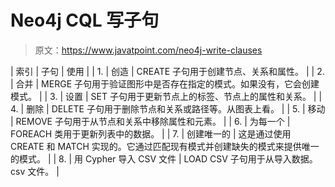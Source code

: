 # Neo4j CQL 写子句

> 原文：<https://www.javatpoint.com/neo4j-write-clauses>

| 索引 | 子句 | 使用 |
| 1. | 创造 | CREATE 子句用于创建节点、关系和属性。 |
| 2. | 合并 | MERGE 子句用于验证图形中是否存在指定的模式。如果没有，它会创建模式。 |
| 3. | 设置 | SET 子句用于更新节点上的标签、节点上的属性和关系。 |
| 4. | 删除 | DELETE 子句用于删除节点和关系或路径等。从图表上看。 |
| 5. | 移动 | REMOVE 子句用于从节点和关系中移除属性和元素。 |
| 6. | 为每一个 | FOREACH 类用于更新列表中的数据。 |
| 7. | 创建唯一的 | 这是通过使用 CREATE 和 MATCH 实现的。它通过匹配现有模式并创建缺失的模式来提供唯一的模式。 |
| 8. | 用 Cypher 导入 CSV 文件 | LOAD CSV 子句用于从导入数据。csv 文件。 |
